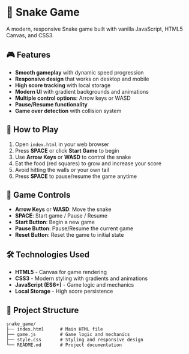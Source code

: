 # 🐍 Snake Game

A modern, responsive Snake game built with vanilla JavaScript, HTML5 Canvas, and CSS3.

## 🎮 Features

- **Smooth gameplay** with dynamic speed progression
- **Responsive design** that works on desktop and mobile
- **High score tracking** with local storage
- **Modern UI** with gradient backgrounds and animations
- **Multiple control options**: Arrow keys or WASD
- **Pause/Resume functionality**
- **Game over detection** with collision system

## 🚀 How to Play

1. Open `index.html` in your web browser
2. Press **SPACE** or click **Start Game** to begin
3. Use **Arrow Keys** or **WASD** to control the snake
4. Eat the food (red squares) to grow and increase your score
5. Avoid hitting the walls or your own tail
6. Press **SPACE** to pause/resume the game anytime

## 🎯 Game Controls

- **Arrow Keys** or **WASD**: Move the snake
- **SPACE**: Start game / Pause / Resume
- **Start Button**: Begin a new game
- **Pause Button**: Pause/Resume the current game
- **Reset Button**: Reset the game to initial state

## 🛠️ Technologies Used

- **HTML5** - Canvas for game rendering
- **CSS3** - Modern styling with gradients and animations
- **JavaScript (ES6+)** - Game logic and mechanics
- **Local Storage** - High score persistence

## 📁 Project Structure

```
snake_game/
├── index.html      # Main HTML file
├── game.js         # Game logic and mechanics
├── style.css       # Styling and responsive design
└── README.md       # Project documentation
```
